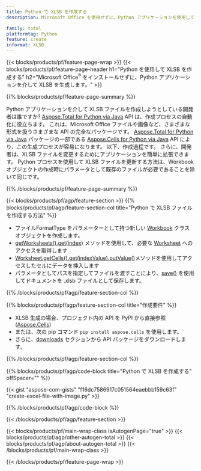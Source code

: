 ```yaml
---
title: Python で XLSB を作成する
description: Microsoft Office を使用せずに、Python アプリケーションを使用して XLSB ファイルを生成します。 

family: total
platformtag: Python
feature: create
informat: XLSB
---
```

{{< blocks/products/pf/feature-page-wrap >}}
{{< blocks/products/pf/feature-page-header h1="Python を使用して XLSB を作成する" h2="Microsoft Office<sup>&reg;</sup> をインストールせずに、Python アプリケーションを介して XLSB を生成します。" >}}

{{% blocks/products/pf/feature-page-summary %}}

Python アプリケーションを介して XLSB ファイルを作成しようとしている開発者は誰ですか? [Aspose.Total for Python via Java](https://products.aspose.com/total/python-java/) API は、作成プロセスの自動化に役立ちます。 これは、Microsoft Office ファイルや画像など、さまざまな形式を扱うさまざまな API の完全なパッケージです。 [Aspose.Total for Python via Java](https://products.aspose.com/total/python-java/) パッケージの一部である [Aspose.Cells for Python via Java](https://products.aspose.com/cells/python-java/) API により、この生成プロセスが容易になります。 以下、作成過程です。 さらに、開発者は、XLSB ファイルを変更するためにアプリケーションを簡単に拡張できます。 Python プロセスを使用して XLSB ファイルを更新する方法は、Workbook オブジェクトの作成時にパラメータとして既存のファイルが必要であることを除いて同じです。

{{% /blocks/products/pf/feature-page-summary %}}

{{< blocks/products/pf/agp/feature-section >}}
{{% blocks/products/pf/agp/feature-section-col title="Python で XLSB ファイルを作成する方法" %}}

- ファイルFormatType をパラメーターとして持つ新しい [Workbook](https://reference.aspose.com/cells/python/asposecells.api/Workbook) クラス オブジェクトを作成します。
- [getWorksheets().get(index)](https://reference.aspose.com/cells/python/asposecells.api/workbook#Worksheets) メソッドを使用して、必要な [Worksheet](https://reference.aspose.com/cells/python/asposecells.api/Worksheet) へのアクセスを取得します
- [Worksheet.getCells().get(indexValue).putValue()](https://reference.aspose.com/cells/python/asposecells.api/worksheet#Cells)メソッドを使用してアクセスしたセルにデータを挿入します
- パラメータとしてパスを指定してファイルを渡すことにより、[save()](https://reference.aspose.com/cells/python/asposecells.api/workbook#save(java.lang.String)) を使用してドキュメントを .xlsb ファイルとして保存します。

{{% /blocks/products/pf/agp/feature-section-col %}}

{{% blocks/products/pf/agp/feature-section-col title="作成要件" %}}

- XLSB 生成の場合、プロジェクト内の API を PyPI から直接参照 ([Aspose.Cells](https://pypi.org/project/aspose-cells/))
- または、次の pip コマンド ```pip install aspose.cells``` を使用します。` 
- さらに、[downloads](https://releases.aspose.com/cells/python-java) セクションから API パッケージをダウンロードします。 

{{% /blocks/products/pf/agp/feature-section-col %}}

{{% blocks/products/pf/agp/code-block title="Python で XLSB を作成する" offSpacer="" %}}

{{< gist "aspose-com-gists" "f16dc7586917c051564eaebbb159c63f" "create-excel-file-with-image.py" >}}

{{% /blocks/products/pf/agp/code-block %}}

{{< /blocks/products/pf/agp/feature-section >}}

{{< blocks/products/pf/main-wrap-class isAutogenPage="true" >}}
{{< blocks/products/pf/agp/other-autogen-total >}}
{{< blocks/products/pf/agp/about-autogen-total >}}
{{< /blocks/products/pf/main-wrap-class >}}

{{< /blocks/products/pf/feature-page-wrap >}}